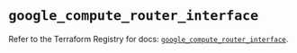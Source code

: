 # `google_compute_router_interface`

Refer to the Terraform Registry for docs: [`google_compute_router_interface`](https://registry.terraform.io/providers/hashicorp/google/6.29.0/docs/resources/compute_router_interface).
